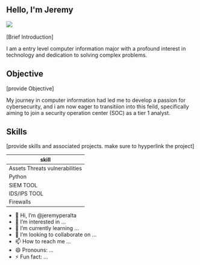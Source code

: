 ## Hello, I'm Jeremy

<a href="https://linkedin.com"><img src="https://img.shields.io/badge/-LinkedIn-232F3E?style=for-the-badge&logo=linkedin-aws&logoColor=white" />
</a>

[Brief Introduction]

I am a entry level computer information major with a profound interest in technology and dedication to solving complex problems.

## Objective
[provide Objective]

My journey in computer information had led me to develop a passion for cybersecurity, and i am now eager to transitiion into this feild, specifically aiming to join a security operation center (SOC)
as a tier 1 analyst.

## Skills
[provide skills and associated projects. make sure to hyyperlink the project]

|skill
|--------------------------------------------|
|Assets Threats vulnerabilities              | <img src="creatinghashes.jpg" alt="Hash values"|>
|Python
|SIEM TOOL
|IDS/IPS TOOL
|Firewalls




- 👋 Hi, I’m @jeremyperalta
- 👀 I’m interested in ...
- 🌱 I’m currently learning ...
- 💞️ I’m looking to collaborate on ...
- 📫 How to reach me ...
- 😄 Pronouns: ...
- ⚡ Fun fact: ...

<!---
jeremyperalta/jeremyperalta is a ✨ special ✨ repository because its `README.md` (this file) appears on your GitHub profile.
You can click the Preview link to take a look at your changes.
--->
